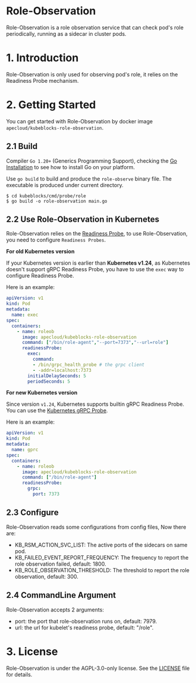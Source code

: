 <h1>Role-Observation</h1>

Role-Observation is a role observation service that can check pod's role periodically, running as a sidecar in cluster pods.

# 1. Introduction

Role-Observation is only used for observing pod's role, it relies on the Readiness Probe mechanism.

# 2. Getting Started

You can get started with Role-Observation by docker image `apecloud/kubeblocks-role-observation`.

## 2.1 Build

Compiler `Go 1.20+` (Generics Programming Support), checking the [Go Installation](https://go.dev/doc/install) to see how to install Go on your platform.

Use `go build` to build and produce the `role-observe` binary file. The executable is produced under current directory.

```shell
$ cd kubeblocks/cmd/probe/role
$ go build -o role-observation main.go
```

## 2.2 Use Role-Observation in Kubernetes

Role-Observation relies on the [Readiness Probe](https://kubernetes.io/docs/concepts/workloads/pods/pod-lifecycle/#container-probes), to use Role-Observation, you
need to configure `Readiness Probes`.

**For old Kubernetes version**

If your Kubernetes version is earlier than **Kubernetes v1.24**, as Kubernetes doesn't support gRPC Readiness Probe,
you have to use the `exec` way to configure Readiness Probe.

Here is an example: 
```yaml
apiVersion: v1
kind: Pod
metadata:
  name: exec
spec:
  containers:
    - name: roleob
      image: apecloud/kubeblocks-role-observation
      command: ["/bin/role-agent","--port=7373","--url=role"]
      readinessProbe:
        exec:
          command:
          - /bin/grpc_health_probe # the grpc client
          - -addr=localhost:7373
        initialDelaySeconds: 5
        periodSeconds: 5
```

**For new Kubernetes version**

Since version `v1.24`, Kubernetes supports builtin gRPC Readiness Probe. You can use the [Kubernetes gRPC Probe](https://kubernetes.io/docs/tasks/configure-pod-container/configure-liveness-readiness-startup-probes/).

Here is an example:
```yaml
apiVersion: v1
kind: Pod
metadata:
  name: gprc
spec:
  containers:
    - name: roleob
      image: apecloud/kubeblocks-role-observation
      command: ["/bin/role-agent"]
      readinessProbe:
        grpc:
          port: 7373
```

## 2.3 Configure

Role-Observation reads some configurations from config files, Now there are:
- KB_RSM_ACTION_SVC_LIST: The active ports of the sidecars on same pod. 
- KB_FAILED_EVENT_REPORT_FREQUENCY: The frequency to report the role observation failed, default: 1800.
- KB_ROLE_OBSERVATION_THRESHOLD: The threshold to report the role observation, default: 300.

## 2.4 CommandLine Argument

Role-Observation accepts 2 arguments:
- port: the port that role-observation runs on, default: 7979.
- url: the url for kubelet's readiness probe, default: "/role".


# 3. License

Role-Observation is under the AGPL-3.0-only license. See the [LICENSE](../../../LICENSE) file for details.